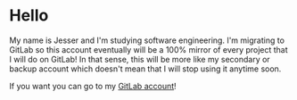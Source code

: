 # Hello

My name is Jesser and I'm studying software engineering. I'm migrating to GitLab so this account eventually will be a 100% mirror of every project that I will do on GitLab!
In that sense, this will be more like my secondary or backup account which doesn't mean that I will stop using it anytime soon.

If you want you can go to my [GitLab account][1]!

[1]: https://gitlab.com/jesseruu
